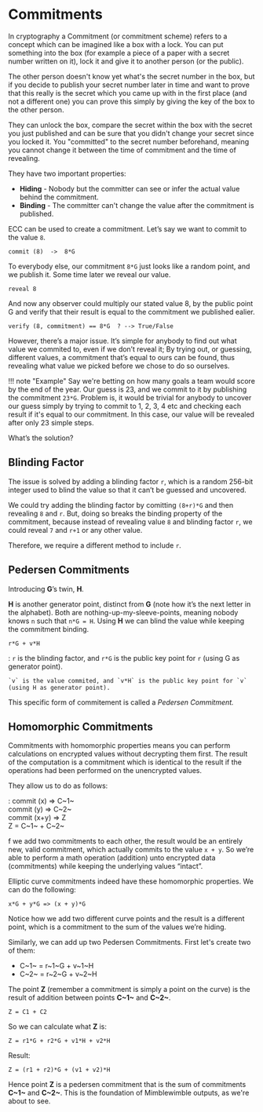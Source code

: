 # Commitments

In cryptography a Commitment (or commitment scheme) refers to a concept which can be imagined like a box with a lock. You can put something into the box (for example a piece of a paper with a secret number written on it), lock it and give it to another person (or the public).

The other person doesn't know yet what's the secret number in the box, but if you decide to publish your secret number later in time and want to prove that this really is the secret which you came up with in the first place (and not a different one) you can prove this simply by giving the key of the box to the other person.

They can unlock the box, compare the secret within the box with the secret you just published and can be sure that you didn't change your secret since you locked it. You "committed" to the secret number beforehand, meaning you cannot change it between the time of commitment and the time of revealing.

They have two important properties:

* **Hiding** - Nobody but the committer can see or infer the actual value behind the commitment.
* **Binding** - The committer can't change the value after the commitment is published.

ECC can be used to create a commitment. Let’s say we want to commit to the value `8`.

```text
commit (8)  ->  8*G
```

To everybody else, our commitment `8*G` just looks like a random point, and we publish it. Some time later we reveal our value.

```text
reveal 8
```

And now any observer could multiply our stated value 8, by the public point G and verify that their result is equal to the commitment we published ealier.

```text
verify (8, commitment) == 8*G  ? --> True/False
```

However, there’s a major issue. It’s simple for anybody to find out what value we commited to, even if we don’t reveal it; By trying out, or guessing, different values, a commitment that’s equal to ours can be found, thus revealing what value we picked before we chose to do so ourselves.

!!! note "Example"
    Say we're betting on how many goals a team would score by the end of the year. Our guess is 23, and we commit to it by publishing the commitment `23*G`. Problem is, it would be trivial for anybody to uncover our guess simply by trying to commit to 1, 2, 3, 4 etc and checking each result if it's equal to our commitment. In this case, our value will be revealed after only 23 simple steps.

What’s the solution?

## Blinding Factor

The issue is solved by adding a blinding factor `r`, which is a random 256-bit integer used to blind the value so that it can’t be guessed and uncovered.


We could try adding the blinding factor by comitting `(8+r)*G` and then revealing `8` and `r`. But, doing so breaks the binding property of the commitment, because instead of revealing value `8` and blinding factor `r`, we could reveal `7` and `r+1` or any other value.

Therefore, we require a different method to include `r`.

## Pedersen Commitments

Introducing **G**’s twin, **H**.

**H** is another generator point, distinct from **G** (note how it’s the next letter in the alphabet). Both are nothing-up-my-sleeve-points, meaning nobody knows `n` such that `n*G = H`. Using **H** we can blind the value while keeping the commitment binding.

```text
r*G + v*H
```


:   `r` is the blinding factor, and `r*G` is the public key point for `r` (using G as generator point).

    `v` is the value commited, and `v*H` is the public key point for `v` (using H as generator point).




This specific form of commitement is called a *Pedersen Commitment.*

## Homomorphic Commitments

Commitments with homomorphic properties means you can perform calculations on encrypted values without decrypting them first. The result of the computation is a commitment which is identical to the result if the operations had been performed on the unencrypted values.

They allow us to do as follows:

:   commit (x)  &rArr;  C~1~ </br>
	commit (y)  &rArr; C~2~ </br>
	commit (x+y) &rArr; Z </br>
	Z = C~1~ + C~2~

f we add two commitments to each other, the result would be an entirely new, valid commitment, which actually commits to the value `x + y`. So we’re able to perform a math operation (addition) unto encrypted data (commitments) while keeping the underlying values “intact”.

Elliptic curve commitments indeed have these homomorphic properties. We can do the following:

```text
x*G + y*G => (x + y)*G
```

Notice how we add two different curve points and the result is a different point, which is a commitment to the sum of the values we’re hiding.

Similarly, we can add up two Pedersen Commitments. First let's create two of them:

* C~1~ = r~1~G + v~1~H
* C~2~ = r~2~G + v~2~H

The point **Z** (remember a commitment is simply a point on the curve) is the result of addition between points **C~1~** and **C~2~**.

```text
Z = C1 + C2
```

So we can calculate what **Z** is:

```text
Z = r1*G + r2*G + v1*H + v2*H
```

Result:

```text
Z = (r1 + r2)*G + (v1 + v2)*H
```

Hence point **Z** is a pedersen commitment that is the sum of commitments **C~1~** and **C~2~**. This is the foundation of Mimblewimble outputs, as we're about to see.


[^1]: [Finessing commitments](https://joinmarket.me/blog/blog/finessing-commitments/)
